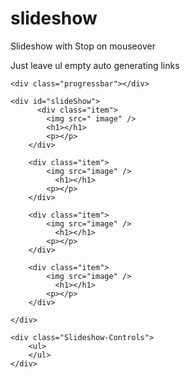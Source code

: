 # slideshow

Slideshow with Stop on mouseover

Just leave ul empty auto generating links

    <div class="progressbar"></div>
    
    <div id="slideShow">
          <div class="item">
            <img src=" image" />
            <h1></h1>
            <p></p>
        </div>
        
        <div class="item">
            <img src="image" />
              <h1></h1>
            <p></p>
        </div>
        
        <div class="item">
            <img src="image" />
              <h1></h1>
            <p></p>
        </div>
        
        <div class="item">
            <img src="image" />
              <h1></h1>
            <p></p>
        </div>
        
    </div>

    <div class="Slideshow-Controls">
        <ul>
        </ul>
    </div>
